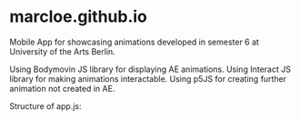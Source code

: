 # marcloe.github.io

Mobile App for showcasing animations developed in semester 6 at University of the Arts Berlin.

Using Bodymovin JS library for displaying AE animations.
Using Interact JS library for making animations interactable.
Using p5JS for creating further animation not created in AE.

Structure of app.js:

